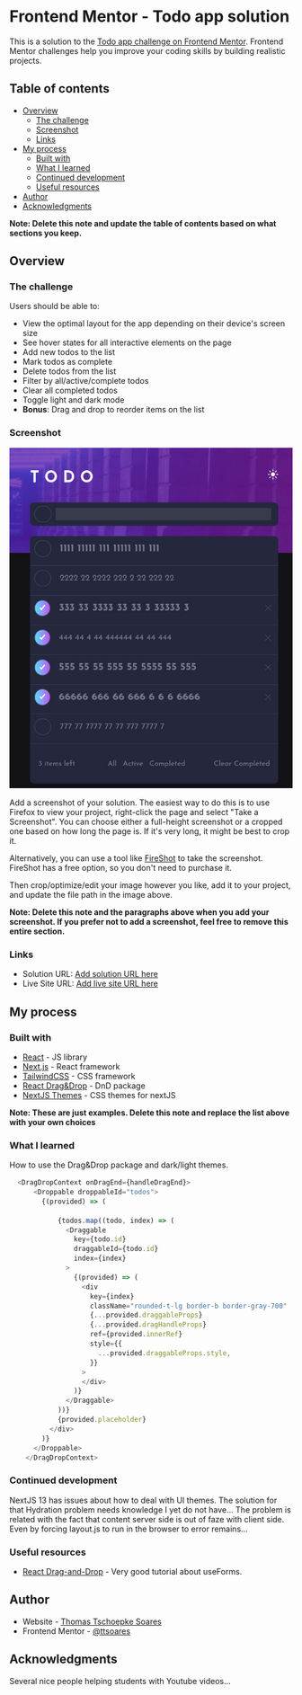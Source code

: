 # Frontend Mentor - Todo app solution

This is a solution to the [Todo app challenge on Frontend Mentor](https://www.frontendmentor.io/challenges/todo-app-Su1_KokOW). Frontend Mentor challenges help you improve your coding skills by building realistic projects.

## Table of contents

- [Overview](#overview)
  - [The challenge](#the-challenge)
  - [Screenshot](#screenshot)
  - [Links](#links)
- [My process](#my-process)
  - [Built with](#built-with)
  - [What I learned](#what-i-learned)
  - [Continued development](#continued-development)
  - [Useful resources](#useful-resources)
- [Author](#author)
- [Acknowledgments](#acknowledgments)

**Note: Delete this note and update the table of contents based on what sections you keep.**

## Overview

### The challenge

Users should be able to:

- View the optimal layout for the app depending on their device's screen size
- See hover states for all interactive elements on the page
- Add new todos to the list
- Mark todos as complete
- Delete todos from the list
- Filter by all/active/complete todos
- Clear all completed todos
- Toggle light and dark mode
- **Bonus**: Drag and drop to reorder items on the list

### Screenshot

![](./screenshot.jpg)

Add a screenshot of your solution. The easiest way to do this is to use Firefox to view your project, right-click the page and select "Take a Screenshot". You can choose either a full-height screenshot or a cropped one based on how long the page is. If it's very long, it might be best to crop it.

Alternatively, you can use a tool like [FireShot](https://getfireshot.com/) to take the screenshot. FireShot has a free option, so you don't need to purchase it.

Then crop/optimize/edit your image however you like, add it to your project, and update the file path in the image above.

**Note: Delete this note and the paragraphs above when you add your screenshot. If you prefer not to add a screenshot, feel free to remove this entire section.**

### Links

- Solution URL: [Add solution URL here](https://github.com/ttsoares/NextJS_ToDos)
- Live Site URL: [Add live site URL here](https://todos-dnd.vercel.app/)

## My process

### Built with

- [React](https://reactjs.org/) - JS library
- [Next.js](https://nextjs.org/) - React framework
- [TailwindCSS](https://tailwindcss.com) - CSS framework
- [React Drag&Drop](https://www.npmjs.com/package/react-beautiful-dnd) - DnD package
- [NextJS Themes](https://www.npmjs.com/package/next-themes) - CSS themes for nextJS

**Note: These are just examples. Delete this note and replace the list above with your own choices**

### What I learned

How to use the Drag&Drop package and dark/light themes.

```js
  <DragDropContext onDragEnd={handleDragEnd}>
      <Droppable droppableId="todos">
        {(provided) => (

            {todos.map((todo, index) => (
              <Draggable
                key={todo.id}
                draggableId={todo.id}
                index={index}
              >
                {(provided) => (
                  <div
                    key={index}
                    className="rounded-t-lg border-b border-gray-700"
                    {...provided.draggableProps}
                    {...provided.dragHandleProps}
                    ref={provided.innerRef}
                    style={{
                      ...provided.draggableProps.style,
                    }}
                  >
                  </div>
                )}
              </Draggable>
            ))}
            {provided.placeholder}
          </div>
        )}
      </Droppable>
    </DragDropContext>
```

### Continued development

NextJS 13 has issues about how to deal with UI themes. The solution for that Hydration problem needs knowledge I yet do not have... The problem is related with the fact that content server side is out of faze with client side.
Even by forcing layout.js to run in the browser to error remains...

### Useful resources

- [React Drag-and-Drop](https://www.npmjs.com/package/react-beautiful-dnd) - Very good tutorial about useForms.

## Author

- Website - [Thomas Tschoepke Soares](https://www.linkedin.com/in/thomas-soares-6791781b/)
- Frontend Mentor - [@ttsoares](https://www.frontendmentor.io/profile/ttsoares)

## Acknowledgments

Several nice people helping students with Youtube videos...

